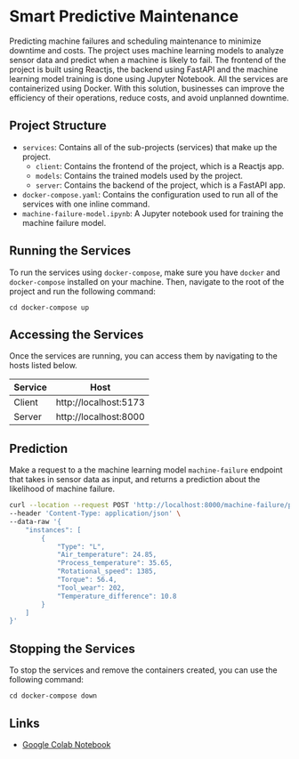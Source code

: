 # Smart Predictive Maintenance

Predicting machine failures and scheduling maintenance to minimize downtime and costs. The project uses machine learning models to analyze sensor data and predict when a machine is likely to fail. The frontend of the project is built using Reactjs, the backend using FastAPI and the machine learning model training is done using Jupyter Notebook. All the services are containerized using Docker. With this solution, businesses can improve the efficiency of their operations, reduce costs, and avoid unplanned downtime.

## Project Structure

- `services`: Contains all of the sub-projects (services) that make up the project.
  - `client`: Contains the frontend of the project, which is a Reactjs app.
  - `models`: Contains the trained models used by the project.
  - `server`: Contains the backend of the project, which is a FastAPI app.
- `docker-compose.yaml`: Contains the configuration used to run all of the services with one inline command.
- `machine-failure-model.ipynb`: A Jupyter notebook used for training the machine failure model.

## Running the Services

To run the services using `docker-compose`, make sure you have `docker` and `docker-compose` installed on your machine. Then, navigate to the root of the project and run the following command:

```
cd docker-compose up
```

## Accessing the Services

Once the services are running, you can access them by navigating to the hosts listed below.

| Service | Host                  |
| ------- | --------------------- |
| Client  | http://localhost:5173 |
| Server  | http://localhost:8000 |

## Prediction

Make a request to a the machine learning model `machine-failure` endpoint that takes in sensor data as input, and returns a prediction about the likelihood of machine failure.

```bash
curl --location --request POST 'http://localhost:8000/machine-failure/predict' \
--header 'Content-Type: application/json' \
--data-raw '{
    "instances": [
        {
            "Type": "L",
            "Air_temperature": 24.85,
            "Process_temperature": 35.65,
            "Rotational_speed": 1385,
            "Torque": 56.4,
            "Tool_wear": 202,
            "Temperature_difference": 10.8
        }
    ]
}'
```

## Stopping the Services

To stop the services and remove the containers created, you can use the following command:

```
cd docker-compose down
```

## Links

- [Google Colab Notebook](https://colab.research.google.com/drive/1USiqZ2b8EhBezCuTjfOLUL5mzrDuZugx)
